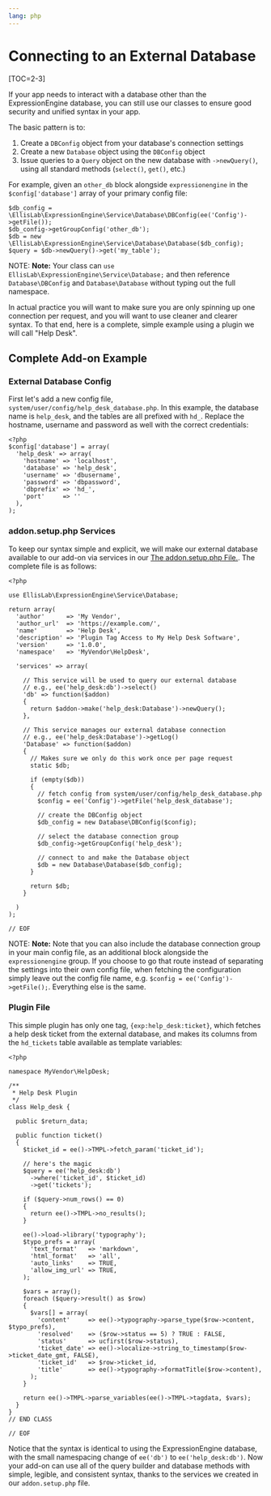 ```yaml
---
lang: php
---
```


<!--
    This source file is part of the open source project
    ExpressionEngine User Guide (https://github.com/ExpressionEngine/ExpressionEngine-User-Guide)

    @link      https://expressionengine.com/
    @copyright Copyright (c) 2003-2020, Packet Tide, LLC (https://www.packettide.com)
    @license   https://expressionengine.com/license Licensed under Apache License, Version 2.0
-->

# Connecting to an External Database

[TOC=2-3]

If your app needs to interact with a database other than the ExpressionEngine database, you can still use our classes to ensure good security and unified syntax in your app.

The basic pattern is to:

1.  Create a `DBConfig` object from your database's connection settings
2.  Create a new `Database` object using the `DBConfig` object
3.  Issue queries to a `Query` object on the new database with `->newQuery()`, using all standard methods (`select()`, `get()`, etc.)

For example, given an `other_db` block alongside `expressionengine` in the `$config['database']` array of your primary config file:

    $db_config = \EllisLab\ExpressionEngine\Service\Database\DBConfig(ee('Config')->getFile());
    $db_config->getGroupConfig('other_db');
    $db = new \EllisLab\ExpressionEngine\Service\Database\Database($db_config);
    $query = $db->newQuery()->get('my_table');

NOTE: **Note:** Your class can `use EllisLab\ExpressionEngine\Service\Database;` and then reference `Database\DBConfig` and `Database\Database` without typing out the full namespace.

In actual practice you will want to make sure you are only spinning up one connection per request, and you will want to use cleaner and clearer syntax. To that end, here is a complete, simple example using a plugin we will call "Help Desk".

## Complete Add-on Example

### External Database Config

First let's add a new config file, `system/user/config/help_desk_database.php`. In this example, the database name is `help_desk`, and the tables are all prefixed with `hd_`. Replace the hostname, username and password as well with the correct credentials:

    <?php
    $config['database'] = array(
      'help_desk' => array(
        'hostname' => 'localhost',
        'database' => 'help_desk',
        'username' => 'dbusername',
        'password' => 'dbpassword',
        'dbprefix' => 'hd_',
        'port'     => ''
      ),
    );

### addon.setup.php Services

To keep our syntax simple and explicit, we will make our external database available to our add-on via services in our [The addon.setup.php File.](development/addon-setup-php-file.md). The complete file is as follows:

    <?php

    use EllisLab\ExpressionEngine\Service\Database;

    return array(
      'author'      => 'My Vendor',
      'author_url'  => 'https://example.com/',
      'name'        => 'Help Desk',
      'description' => 'Plugin Tag Access to My Help Desk Software',
      'version'     => '1.0.0',
      'namespace'   => 'MyVendor\HelpDesk',

      'services' => array(

        // This service will be used to query our external database
        // e.g., ee('help_desk:db')->select()
        'db' => function($addon)
        {
          return $addon->make('help_desk:Database')->newQuery();
        },

        // This service manages our external database connection
        // e.g., ee('help_desk:Database')->getLog()
        'Database' => function($addon)
        {
          // Makes sure we only do this work once per page request
          static $db;

          if (empty($db))
          {
            // fetch config from system/user/config/help_desk_database.php
            $config = ee('Config')->getFile('help_desk_database');

            // create the DBConfig object
            $db_config = new Database\DBConfig($config);

            // select the database connection group
            $db_config->getGroupConfig('help_desk');

            // connect to and make the Database object
            $db = new Database\Database($db_config);
          }

          return $db;
        }

      )
    );

    // EOF

NOTE: **Note:** Note that you can also include the database connection group in your main config file, as an additional block alongside the `expressionengine` group. If you choose to go that route instead of separating the settings into their own config file, when fetching the configuration simply leave out the config file name, e.g. `$config = ee('Config')->getFile();`. Everything else is the same.

### Plugin File

This simple plugin has only one tag, `{exp:help_desk:ticket}`, which fetches a help desk ticket from the external database, and makes its columns from the `hd_tickets` table available as template variables:

    <?php

    namespace MyVendor\HelpDesk;

    /**
     * Help Desk Plugin
     */
    class Help_desk {

      public $return_data;

      public function ticket()
      {
        $ticket_id = ee()->TMPL->fetch_param('ticket_id');

        // here's the magic
        $query = ee('help_desk:db')
          ->where('ticket_id', $ticket_id)
          ->get('tickets');

        if ($query->num_rows() == 0)
        {
          return ee()->TMPL->no_results();
        }

        ee()->load->library('typography');
        $typo_prefs = array(
          'text_format'   => 'markdown',
          'html_format'   => 'all',
          'auto_links'    => TRUE,
          'allow_img_url' => TRUE,
        );

        $vars = array();
        foreach ($query->result() as $row)
        {
          $vars[] = array(
            'content'     => ee()->typography->parse_type($row->content, $typo_prefs),
            'resolved'    => ($row->status == 5) ? TRUE : FALSE,
            'status'      => ucfirst($row->status),
            'ticket_date' => ee()->localize->string_to_timestamp($row->ticket_date_gmt, FALSE),
            'ticket_id'   => $row->ticket_id,
            'title'       => ee()->typography->formatTitle($row->content),
          );
        }

        return ee()->TMPL->parse_variables(ee()->TMPL->tagdata, $vars);
      }
    }
    // END CLASS

    // EOF

Notice that the syntax is identical to using the ExpressionEngine database, with the small namespacing change of `ee('db')` to `ee('help_desk:db')`. Now your add-on can use all of the query builder and database methods with simple, legible, and consistent syntax, thanks to the services we created in our `addon.setup.php` file.
